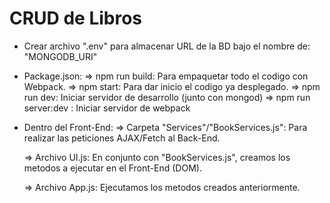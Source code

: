 # CRUD de Libros


- Crear archivo ".env" para almacenar URL de la BD bajo el nombre de: "MONGODB_URI"

- Package.json: 
  => npm run build: Para empaquetar todo el codigo con Webpack.
  => npm start: Para dar inicio el codigo ya desplegado.
  => npm run dev: Iniciar servidor de desarrollo (junto con mongod)
  => npm run server:dev : Iniciar servidor de webpack

- Dentro del Front-End:
  => Carpeta "Services"/"BookServices.js": Para realizar las peticiones AJAX/Fetch al Back-End.

  => Archivo UI.js: En conjunto con "BookServices.js", creamos los metodos a ejecutar en el Front-End (DOM).

  => Archivo App.js: Ejecutamos los metodos creados anteriormente. 

